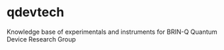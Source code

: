 # qdevtech
Knowledge base of experimentals and instruments for BRIN-Q Quantum Device Research Group
